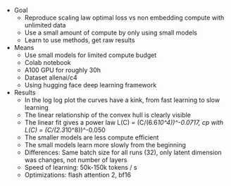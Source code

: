 - Goal
  - Reproduce scaling law optimal loss vs non embedding compute with unlimited data
  - Use a small amount of compute by only using small models
  - Learn to use methods, get raw results
- Means
  - Use small models for limited compute budget
  - Colab notebook
  - A100 GPU for roughly 30h
  - Dataset allenai/c4
  - Using hugging face deep learning framework
- Results
  - In the log log plot the curves have a kink, from fast learning to slow learning
  - The linear relationship of the convex hull is clearly visible
  - The linear fit gives a power law L(C) = (C/(6.6*10^4))^-0.0717, cp with L(C) = (C/(2.3*10^8))^-0.050
  - The smaller models are less compute efficient
  - The small models learn more slowly from the beginning
  - Differences: Same batch size for all runs (32), only latent dimension was changes, not number of layers
  - Speed of learning: 50k-150k tokens / s
  - Optimizations: flash attention 2, bf16
